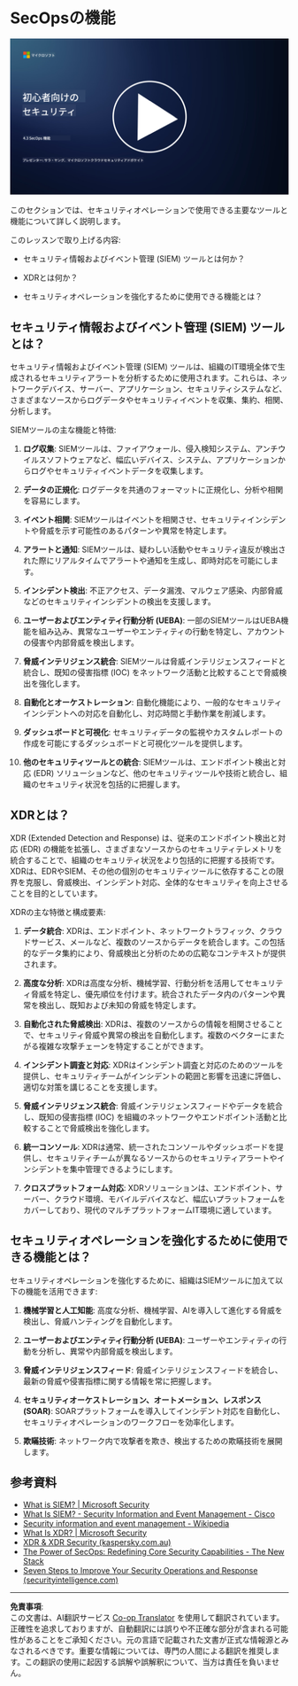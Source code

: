 <!--
CO_OP_TRANSLATOR_METADATA:
{
  "original_hash": "553eb694c89f1caca0694e8d8ab89e0e",
  "translation_date": "2025-09-03T21:47:59+00:00",
  "source_file": "4.3 SecOps capabilities.md",
  "language_code": "ja"
}
-->
# SecOpsの機能

[![動画を見る](../../translated_images/4-3_placeholder.e6e2ff578a715178985449c7f550e382f9b199847b709653a5e0af6145a8e82f.ja.png)](https://learn-video.azurefd.net/vod/player?id=bdbc1c7c-307b-4519-b8ad-b142434c0461)

このセクションでは、セキュリティオペレーションで使用できる主要なツールと機能について詳しく説明します。

このレッスンで取り上げる内容:

- セキュリティ情報およびイベント管理 (SIEM) ツールとは何か？

- XDRとは何か？

- セキュリティオペレーションを強化するために使用できる機能とは？

## セキュリティ情報およびイベント管理 (SIEM) ツールとは？

セキュリティ情報およびイベント管理 (SIEM) ツールは、組織のIT環境全体で生成されるセキュリティアラートを分析するために使用されます。これらは、ネットワークデバイス、サーバー、アプリケーション、セキュリティシステムなど、さまざまなソースからログデータやセキュリティイベントを収集、集約、相関、分析します。

SIEMツールの主な機能と特徴:

1. **ログ収集**: SIEMツールは、ファイアウォール、侵入検知システム、アンチウイルスソフトウェアなど、幅広いデバイス、システム、アプリケーションからログやセキュリティイベントデータを収集します。

2. **データの正規化**: ログデータを共通のフォーマットに正規化し、分析や相関を容易にします。

3. **イベント相関**: SIEMツールはイベントを相関させ、セキュリティインシデントや脅威を示す可能性のあるパターンや異常を特定します。

4. **アラートと通知**: SIEMツールは、疑わしい活動やセキュリティ違反が検出された際にリアルタイムでアラートや通知を生成し、即時対応を可能にします。

5. **インシデント検出**: 不正アクセス、データ漏洩、マルウェア感染、内部脅威などのセキュリティインシデントの検出を支援します。

6. **ユーザーおよびエンティティ行動分析 (UEBA)**: 一部のSIEMツールはUEBA機能を組み込み、異常なユーザーやエンティティの行動を特定し、アカウントの侵害や内部脅威を検出します。

7. **脅威インテリジェンス統合**: SIEMツールは脅威インテリジェンスフィードと統合し、既知の侵害指標 (IOC) をネットワーク活動と比較することで脅威検出を強化します。

8. **自動化とオーケストレーション**: 自動化機能により、一般的なセキュリティインシデントへの対応を自動化し、対応時間と手動作業を削減します。

9. **ダッシュボードと可視化**: セキュリティデータの監視やカスタムレポートの作成を可能にするダッシュボードと可視化ツールを提供します。

10. **他のセキュリティツールとの統合**: SIEMツールは、エンドポイント検出と対応 (EDR) ソリューションなど、他のセキュリティツールや技術と統合し、組織のセキュリティ状況を包括的に把握します。

## XDRとは？

XDR (Extended Detection and Response) は、従来のエンドポイント検出と対応 (EDR) の機能を拡張し、さまざまなソースからのセキュリティテレメトリを統合することで、組織のセキュリティ状況をより包括的に把握する技術です。XDRは、EDRやSIEM、その他の個別のセキュリティツールに依存することの限界を克服し、脅威検出、インシデント対応、全体的なセキュリティを向上させることを目的としています。

XDRの主な特徴と構成要素:

1. **データ統合**: XDRは、エンドポイント、ネットワークトラフィック、クラウドサービス、メールなど、複数のソースからデータを統合します。この包括的なデータ集約により、脅威検出と分析のための広範なコンテキストが提供されます。

2. **高度な分析**: XDRは高度な分析、機械学習、行動分析を活用してセキュリティ脅威を特定し、優先順位を付けます。統合されたデータ内のパターンや異常を検出し、既知および未知の脅威を特定します。

3. **自動化された脅威検出**: XDRは、複数のソースからの情報を相関させることで、セキュリティ脅威や異常の検出を自動化します。複数のベクターにまたがる複雑な攻撃チェーンを特定することができます。

4. **インシデント調査と対応**: XDRはインシデント調査と対応のためのツールを提供し、セキュリティチームがインシデントの範囲と影響を迅速に評価し、適切な対策を講じることを支援します。

5. **脅威インテリジェンス統合**: 脅威インテリジェンスフィードやデータを統合し、既知の侵害指標 (IOC) を組織のネットワークやエンドポイント活動と比較することで脅威検出を強化します。

6. **統一コンソール**: XDRは通常、統一されたコンソールやダッシュボードを提供し、セキュリティチームが異なるソースからのセキュリティアラートやインシデントを集中管理できるようにします。

7. **クロスプラットフォーム対応**: XDRソリューションは、エンドポイント、サーバー、クラウド環境、モバイルデバイスなど、幅広いプラットフォームをカバーしており、現代のマルチプラットフォームIT環境に適しています。

## セキュリティオペレーションを強化するために使用できる機能とは？

セキュリティオペレーションを強化するために、組織はSIEMツールに加えて以下の機能を活用できます:

1. **機械学習と人工知能**: 高度な分析、機械学習、AIを導入して進化する脅威を検出し、脅威ハンティングを自動化します。

2. **ユーザーおよびエンティティ行動分析 (UEBA)**: ユーザーやエンティティの行動を分析し、異常や内部脅威を検出します。

3. **脅威インテリジェンスフィード**: 脅威インテリジェンスフィードを統合し、最新の脅威や侵害指標に関する情報を常に把握します。

4. **セキュリティオーケストレーション、オートメーション、レスポンス (SOAR)**: SOARプラットフォームを導入してインシデント対応を自動化し、セキュリティオペレーションのワークフローを効率化します。

5. **欺瞞技術**: ネットワーク内で攻撃者を欺き、検出するための欺瞞技術を展開します。

## 参考資料

- [What is SIEM? | Microsoft Security](https://www.microsoft.com/security/business/security-101/what-is-siem?WT.mc_id=academic-96948-sayoung)
- [What Is SIEM? - Security Information and Event Management - Cisco](https://www.cisco.com/c/en/us/products/security/what-is-siem.html)
- [Security information and event management - Wikipedia](https://en.wikipedia.org/wiki/Security_information_and_event_management)
- [What Is XDR? | Microsoft Security](https://www.microsoft.com/security/business/security-101/what-is-xdr?WT.mc_id=academic-96948-sayoung)
- [XDR & XDR Security (kaspersky.com.au)](https://www.kaspersky.com.au/resource-center/definitions/what-is-xdr)
- [The Power of SecOps: Redefining Core Security Capabilities - The New Stack](https://thenewstack.io/the-power-of-secops-redefining-core-security-capabilities/)
- [Seven Steps to Improve Your Security Operations and Response (securityintelligence.com)](https://securityintelligence.com/seven-steps-to-improve-your-security-operations-and-response/)

---

**免責事項**:  
この文書は、AI翻訳サービス [Co-op Translator](https://github.com/Azure/co-op-translator) を使用して翻訳されています。正確性を追求しておりますが、自動翻訳には誤りや不正確な部分が含まれる可能性があることをご承知ください。元の言語で記載された文書が正式な情報源とみなされるべきです。重要な情報については、専門の人間による翻訳を推奨します。この翻訳の使用に起因する誤解や誤解釈について、当方は責任を負いません。